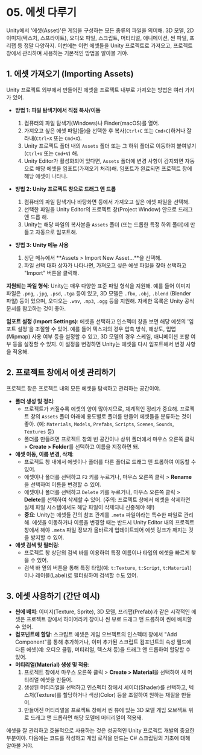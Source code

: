 # 05. 에셋 다루기

Unity에서 '에셋(Asset)'은 게임을 구성하는 모든 종류의 파일을 의미해. 3D 모델, 2D 이미지(텍스처, 스프라이트), 오디오 파일, 스크립트, 머티리얼, 애니메이션, 씬 파일, 프리팹 등 정말 다양하지. 이번에는 이런 에셋들을 Unity 프로젝트로 가져오고, 프로젝트 창에서 관리하며 사용하는 기본적인 방법을 알아볼 거야.

## 1. 에셋 가져오기 (Importing Assets)

Unity 프로젝트 외부에서 만들어진 에셋을 프로젝트 내부로 가져오는 방법은 여러 가지가 있어.

-   **방법 1: 파일 탐색기에서 직접 복사/이동**
    1.  컴퓨터의 파일 탐색기(Windows)나 Finder(macOS)를 열어.
    2.  가져오고 싶은 에셋 파일(들)을 선택한 후 복사(`Ctrl+C` 또는 `Cmd+C`)하거나 잘라내(`Ctrl+X` 또는 `Cmd+X`).
    3.  Unity 프로젝트 폴더 내의 `Assets` 폴더 또는 그 하위 폴더로 이동하여 붙여넣기(`Ctrl+V` 또는 `Cmd+V`) 해.
    4.  Unity Editor가 활성화되어 있다면, `Assets` 폴더에 변경 사항이 감지되면 자동으로 해당 에셋을 임포트(가져오기 처리)해. 임포트가 완료되면 프로젝트 창에 해당 에셋이 나타나.

-   **방법 2: Unity 프로젝트 창으로 드래그 앤 드롭**
    1.  컴퓨터의 파일 탐색기나 바탕화면 등에서 가져오고 싶은 에셋 파일을 선택해.
    2.  선택한 파일을 Unity Editor의 프로젝트 창(Project Window) 안으로 드래그 앤 드롭 해.
    3.  Unity는 해당 파일의 복사본을 `Assets` 폴더 (또는 드롭한 특정 하위 폴더)에 만들고 자동으로 임포트해.

-   **방법 3: Unity 메뉴 사용**
    1.  상단 메뉴에서 **Assets > Import New Asset...**을 선택해.
    2.  파일 선택 대화 상자가 나타나면, 가져오고 싶은 에셋 파일을 찾아 선택하고 "Import" 버튼을 클릭해.

**지원되는 파일 형식**: Unity는 매우 다양한 표준 파일 형식을 지원해. 예를 들어 이미지 파일은 `.png`, `.jpg`, `.psd`, `.tga` 등이 있고, 3D 모델은 `.fbx`, `.obj`, `.blend` (Blender 파일) 등이 있으며, 오디오는 `.wav`, `.mp3`, `.ogg` 등을 지원해. 자세한 목록은 Unity 공식 문서를 참고하는 것이 좋아.

**임포트 설정 (Import Settings)**: 에셋을 선택하고 인스펙터 창을 보면 해당 에셋의 '임포트 설정'을 조절할 수 있어. 예를 들어 텍스처의 경우 압축 방식, 해상도, 밉맵(Mipmap) 사용 여부 등을 설정할 수 있고, 3D 모델의 경우 스케일, 애니메이션 포함 여부 등을 설정할 수 있지. 이 설정을 변경하면 Unity는 에셋을 다시 임포트해서 변경 사항을 적용해.

## 2. 프로젝트 창에서 에셋 관리하기

프로젝트 창은 프로젝트 내의 모든 에셋을 탐색하고 관리하는 공간이야.

-   **폴더 생성 및 정리**:
    *   프로젝트가 커질수록 에셋의 양이 많아지므로, 체계적인 정리가 중요해. 프로젝트 창의 `Assets` 폴더 아래에 용도별로 폴더를 만들어 에셋들을 분류하는 것이 좋아. (예: `Materials`, `Models`, `Prefabs`, `Scripts`, `Scenes`, `Sounds`, `Textures` 등)
    *   폴더를 만들려면 프로젝트 창의 빈 공간이나 상위 폴더에서 마우스 오른쪽 클릭 > **Create > Folder**를 선택하고 이름을 지정하면 돼.
-   **에셋 이동, 이름 변경, 삭제**:
    *   프로젝트 창 내에서 에셋이나 폴더를 다른 폴더로 드래그 앤 드롭하여 이동할 수 있어.
    *   에셋이나 폴더를 선택하고 `F2` 키를 누르거나, 마우스 오른쪽 클릭 > **Rename**을 선택하여 이름을 변경할 수 있어.
    *   에셋이나 폴더를 선택하고 `Delete` 키를 누르거나, 마우스 오른쪽 클릭 > **Delete**를 선택하여 삭제할 수 있어. (주의: 프로젝트 창에서 에셋을 삭제하면 실제 파일 시스템에서도 해당 파일이 삭제되니 신중해야 해!)
    *   **중요**: Unity는 에셋들 간의 참조 관계를 `.meta` 파일이라는 특수한 파일로 관리해. 에셋을 이동하거나 이름을 변경할 때는 반드시 Unity Editor 내의 프로젝트 창에서 해야 `.meta` 파일 정보가 올바르게 업데이트되어 에셋 링크가 깨지는 것을 방지할 수 있어.
-   **에셋 검색 및 필터링**:
    *   프로젝트 창 상단의 검색 바를 이용하여 특정 이름이나 타입의 에셋을 빠르게 찾을 수 있어.
    *   검색 바 옆의 버튼을 통해 특정 타입(예: `t:Texture`, `t:Script`, `t:Material`)이나 레이블(Label)로 필터링하여 검색할 수도 있어.

## 3. 에셋 사용하기 (간단 예시)

-   **씬에 배치**: 이미지(Texture, Sprite), 3D 모델, 프리팹(Prefab)과 같은 시각적인 에셋은 프로젝트 창에서 하이어라키 창이나 씬 뷰로 드래그 앤 드롭하여 씬에 배치할 수 있어.
-   **컴포넌트에 할당**: 스크립트 에셋은 게임 오브젝트의 인스펙터 창에서 "Add Component"를 통해 추가하거나, 이미 추가된 스크립트 컴포넌트의 속성 필드에 다른 에셋(예: 오디오 클립, 머티리얼, 텍스처 등)을 드래그 앤 드롭하여 할당할 수 있어.
-   **머티리얼(Material) 생성 및 적용**:
    1.  프로젝트 창에서 마우스 오른쪽 클릭 > **Create > Material**을 선택하여 새 머티리얼 에셋을 만들어.
    2.  생성된 머티리얼을 선택하고 인스펙터 창에서 셰이더(Shader)를 선택하고, 텍스처(Texture)를 할당하거나 색상(Color) 등을 조절하여 원하는 재질을 만들어.
    3.  만들어진 머티리얼을 프로젝트 창에서 씬 뷰에 있는 3D 모델 게임 오브젝트 위로 드래그 앤 드롭하면 해당 모델에 머티리얼이 적용돼.

에셋을 잘 관리하고 효율적으로 사용하는 것은 성공적인 Unity 프로젝트 개발의 중요한 부분이야. 다음에는 코드를 작성하고 게임 로직을 만드는 C# 스크립팅의 기초에 대해 알아볼 거야. 